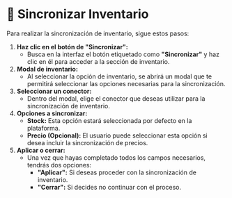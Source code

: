 # 🔄 Sincronizar Inventario&#x20;

Para realizar la sincronización de inventario, sigue estos pasos:

1. **Haz clic en el botón de "Sincronizar":**
   * Busca en la interfaz el botón etiquetado como **"Sincronizar"** y haz clic en él para acceder a la sección de inventario.
2. **Modal de inventario:**
   * Al seleccionar la opción de inventario, se abrirá un modal que te permitirá seleccionar las opciones necesarias para la sincronización.
3. **Seleccionar un conector:**
   * Dentro del modal, elige el conector que deseas utilizar para la sincronización de inventario.
4. **Opciones a sincronizar:**
   * **Stock:** Esta opción estará seleccionada por defecto en la plataforma.
   * **Precio (Opcional):** El usuario puede seleccionar esta opción si desea incluir la sincronización de precios.
5. **Aplicar o cerrar:**
   * Una vez que hayas completado todos los campos necesarios, tendrás dos opciones:
     * **"Aplicar":** Si deseas proceder con la sincronización de inventario.
     * **"Cerrar":** Si decides no continuar con el proceso.
